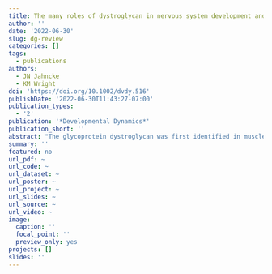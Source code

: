 ```yaml
---
title: The many roles of dystroglycan in nervous system development and function
author: ''
date: '2022-06-30'
slug: dg-review
categories: []
tags: 
  - publications
authors:
  - JN Jahncke
  - KM Wright
doi: 'https://doi.org/10.1002/dvdy.516'
publishDate: '2022-06-30T11:43:27-07:00'
publication_types:
  - '2'
publication: '*Developmental Dynamics*'
publication_short: ''
abstract: "The glycoprotein dystroglycan was first identified in muscle, where it functions as part of the dystrophin glycoprotein complex to connect the extracellular matrix to the actin cytoskeleton. Mutations in genes involved in the glycosylation of dystroglycan cause a form of congenital muscular dystrophy termed dystroglycanopathy. In addition to its well-defined role in regulating muscle integrity, dystroglycan is essential for proper central and peripheral nervous system development. Patients with dystroglycanopathy can present with a wide range of neurological perturbations, but unraveling the complex role of Dag1 in the nervous system has proven to be a challenge. Over the past two decades, animal models of dystroglycanopathy have been an invaluable resource that has allowed researchers to elucidate dystroglycan's many roles in neural circuit development. In this review, we summarize the pathways involved in dystroglycan's glycosylation and its known interacting proteins, and discuss how it regulates neuronal migration, axon guidance, synapse formation, and its role in non-neuronal cells."
summary: ''
featured: no
url_pdf: ~
url_code: ~
url_dataset: ~
url_poster: ~
url_project: ~
url_slides: ~
url_source: ~
url_video: ~
image:
  caption: ''
  focal_point: ''
  preview_only: yes
projects: []
slides: ''
---
```

